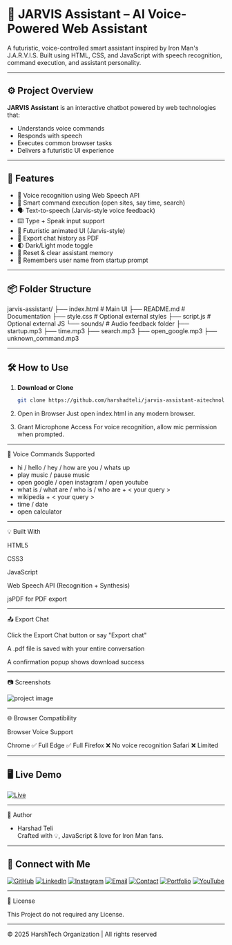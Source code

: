 
# 🤖 JARVIS Assistant – AI Voice-Powered Web Assistant

A futuristic, voice-controlled smart assistant inspired by Iron Man's J.A.R.V.I.S. 
Built using HTML, CSS, and JavaScript with speech recognition, command execution, and assistant personality.

---

## ⚙️ Project Overview

**JARVIS Assistant** is an interactive chatbot powered by web technologies that:
- Understands voice commands
- Responds with speech
- Executes common browser tasks
- Delivers a futuristic UI experience

---

## 🚀 Features

- 🎤 Voice recognition using Web Speech API
- 🧠 Smart command execution (open sites, say time, search)
- 🗣️ Text-to-speech (Jarvis-style voice feedback)
- ⌨️ Type + Speak input support
- 🎨 Futuristic animated UI (Jarvis-style)
- 📄 Export chat history as PDF
- 🌓 Dark/Light mode toggle
- 🔁 Reset & clear assistant memory
- 🧠 Remembers user name from startup prompt

---

## 📦 Folder Structure

jarvis-assistant/ ├── index.html                # Main UI ├── README.md                 # Documentation ├── style.css                 # Optional external styles ├── script.js                 # Optional external JS └── sounds/                   # Audio feedback folder ├── startup.mp3 ├── time.mp3 ├── search.mp3 ├── open_google.mp3 ├── unknown_command.mp3

---

## 🛠 How to Use

1. **Download or Clone**
   ```bash
   git clone https://github.com/harshadteli/jarvis-assistant-aitechnology.git

2. Open in Browser Just open index.html in any modern browser.


3. Grant Microphone Access For voice recognition, allow mic permission when prompted.




---

🧪 Voice Commands Supported


- hi / hello / hey / how are you / whats up
- play music / pause music
- open google / open instagram / open youtube
- what is / what are / who is / who are + < your query >
- wikipedia + < your query >
- time / date
- open calculator


---

💡 Built With

HTML5

CSS3

JavaScript

Web Speech API (Recognition + Synthesis)

jsPDF for PDF export



---

📤 Export Chat

Click the Export Chat button or say "Export chat"

A .pdf file is saved with your entire conversation

A confirmation popup shows download success



---

📷 Screenshots


<img src="mockup.png" height="auto" width="auto" alt="project image">



---

🌐 Browser Compatibility

Browser Voice Support

Chrome ✅ Full
Edge ✅ Full
Firefox ❌ No voice recognition
Safari ❌ Limited



---

## 🖥️ Live Demo

[![Live](https://img.shields.io/badge/Live-Demo-green?style=for-the-badge&logo=vercel)](https://harshadteli.github.io/jarvis-assistent-aitechnology/)

---

📧 Author

- Harshad Teli<br>
Crafted with 💡, JavaScript & love for Iron Man fans.


---

## 🔗 Connect with Me

[![GitHub](https://img.shields.io/badge/GitHub-000?style=for-the-badge&logo=github&logoColor=white)](https://github.com/harshadteli)
[![LinkedIn](https://img.shields.io/badge/LinkedIn-0077B5?style=for-the-badge&logo=linkedin&logoColor=white)](https://www.linkedin.com/in/harshad-teli-560700330?utm_source=share&utm_campaign=share_via&utm_content=profile&utm_medium=android_app
)
[![Instagram](https://img.shields.io/badge/Instagram-E4405F?style=for-the-badge&logo=instagram&logoColor=white)](https://www.instagram.com/ha.rshad4727?igsh=MTlmbHFkMTlnMnh2dQ==)
[![Email](https://img.shields.io/badge/Email-D14836?style=for-the-badge&logo=gmail&logoColor=white)](mailto:harshadteli697@gmail.com)
[![Contact](https://img.shields.io/badge/Contact%20Form-Submit-blue?style=for-the-badge&logo=maildotru)](https://harshadteli.github.io/contactharshadteli/)
[![Portfolio](https://img.shields.io/badge/Portfolio-121212?style=for-the-badge&logo=aboutdotme&logoColor=white)](https://harshadteli.github.io/harshadteliportfolio/)
[![YouTube](https://img.shields.io/badge/YouTube-FF0000?style=for-the-badge&logo=youtube&logoColor=white)](https://youtube.com/@harshtechaiworld?si=atZyhy8X8SAHiupw)

---

📜 License

This Project do not required any License.

---

&copy; 2025 HarshTech Organization | All rights reserved


